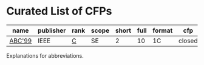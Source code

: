 # Curated List of CFPs
<!-- events -->
| name | publisher | rank | scope | short | full | format | cfp | country |
| --- | --- | --- | --- | --- | --- | --- | --- | --- |
| [ABC'99](<https://conf.researchr.org/series/abc>) | IEEE | [C](<https://portal.core.edu.au/conf-ranks/2099>) | SE | 2 | 10 | 1C | closed | Antarctica |

<!-- events -->
Explanations for abbreviations.

